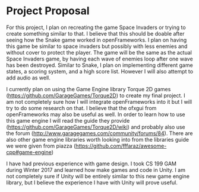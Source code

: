 # Project Proposal

For this project, I plan on recreating the game Space Invaders or trying to create something similar
to that. I believe that this should be doable after seeing how the Snake game worked in openFrameworks.
I plan on having this game be similar to space invaders but possibly with less enemies and without cover
to protect the player. The game will be the same as the actual Space Invaders game, by having each wave
of enemies loop after one wave has been destroyed. Similar to Snake, I plan on implementing different
game states, a scoring system, and a high score list. However I will also attempt to add audio as well.
	
I currently plan on using the Game Engine library Torque 2D games (https://github.com/GarageGames/Torque2D)
to create my final project. I am not completely sure how I will integrate openFrameworks into it but I will try
to do some research on that. I believe that the ofxgui from openFrameworks may also be useful as well. In order to 
learn how to use this game engine I will read the guide they provide (https://github.com/GarageGames/Torque2D/wiki)
and probably also use the forum (http://www.garagegames.com/community/forums/84). There are also other game engine 
libraries worth looking into from the libraries guide we were given from piazza (https://github.com/fffaraz/awesome-cpp#game-engine)

I have had previous experience with game design. I took CS 199 GAM during Winter 2017 and learned how
make games and code in Unity. I am not completely sure if Unity will be entirely similar to this
new game engine library, but I believe the experience I have with Unity will prove useful.
